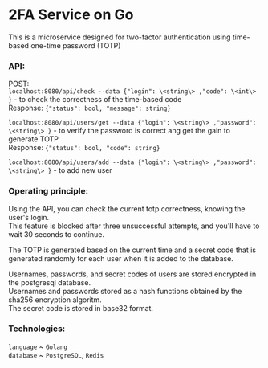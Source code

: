 # 2FA Service on Go

This is a microservice designed for two-factor authentication using time-based one-time password (TOTP)

### API:
POST:  
`localhost:8080/api/check --data {"login": \<string\> ,"code": \<int\> }` - to check the correctness of the time-based code  
Response: `{"status": bool, "message": string}`  
  
`localhost:8080/api/users/get --data {"login": \<string\> ,"password": \<string\> }` - to verify the password is correct ang get the gain to generate TOTP  
Response: `{"status": bool, "code": string}`  
  
`localhost:8080/api/users/add --data {"login": \<string\> ,"password": \<string\> }` - to add new user  

### Operating principle:
Using the API, you can check the current totp correctness, knowing the user's login.  
This feature is blocked after three unsuccessful attempts, and you'll have to wait 30 seconds to continue.  
  
The TOTP is generated based on the current time and a secret code that is generated randomly for each user when it is added to the database.  
  
Usernames, passwords, and secret codes of users are stored encrypted in the postgresql database.  
Usernames and passwords stored as a hash functions obtained by the sha256 encryption algoritm.  
The secret code is stored in base32 format.


### Technologies:
`language` ~ `Golang`  
`database` ~ `PostgreSQL`, `Redis`  